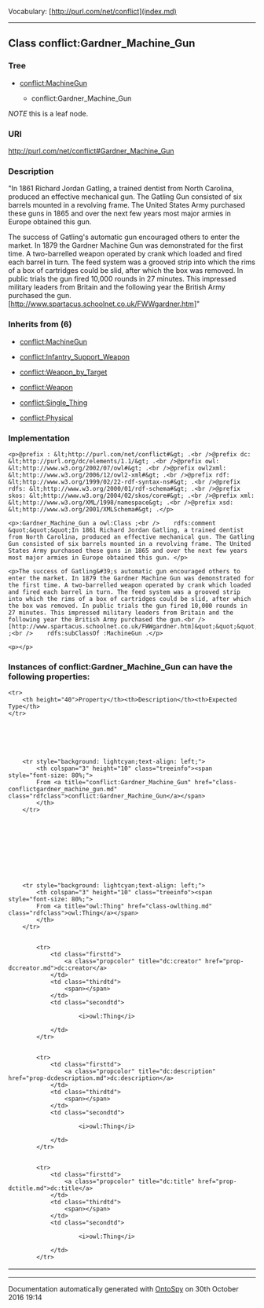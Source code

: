 Vocabulary: [http://purl.com/net/conflict](index.md) 



---	
	




    


## Class conflict:Gardner_Machine_Gun


### Tree


* [conflict:MachineGun](class-conflictmachinegun.md)

    * conflict:Gardner_Machine_Gun





*NOTE* this is a leaf node.


### URI
http://purl.com/net/conflict#Gardner_Machine_Gun

### Description
&quot;In 1861 Richard Jordan Gatling, a trained dentist from North Carolina, produced an effective mechanical gun. The Gatling Gun consisted of six barrels mounted in a revolving frame. The United States Army purchased these guns in 1865 and over the next few years most major armies in Europe obtained this gun. 

The success of Gatling&#39;s automatic gun encouraged others to enter the market. In 1879 the Gardner Machine Gun was demonstrated for the first time. A two-barrelled weapon operated by crank which loaded and fired each barrel in turn. The feed system was a grooved strip into which the rims of a box of cartridges could be slid, after which the box was removed. In public trials the gun fired 10,000 rounds in 27 minutes. This impressed military leaders from Britain and the following year the British Army purchased the gun.
[http://www.spartacus.schoolnet.co.uk/FWWgardner.htm]&quot;



### Inherits from (6)

- [conflict:MachineGun](class-conflictmachinegun.md)

- [conflict:Infantry_Support_Weapon](class-conflictinfantry_support_weapon.md)

- [conflict:Weapon_by_Target](class-conflictweapon_by_target.md)

- [conflict:Weapon](class-conflictweapon.md)

- [conflict:Single_Thing](class-conflictsingle_thing.md)

- [conflict:Physical](class-conflictphysical.md)





### Implementation
```
<p>@prefix : &lt;http://purl.com/net/conflict#&gt; .<br />@prefix dc: &lt;http://purl.org/dc/elements/1.1/&gt; .<br />@prefix owl: &lt;http://www.w3.org/2002/07/owl#&gt; .<br />@prefix owl2xml: &lt;http://www.w3.org/2006/12/owl2-xml#&gt; .<br />@prefix rdf: &lt;http://www.w3.org/1999/02/22-rdf-syntax-ns#&gt; .<br />@prefix rdfs: &lt;http://www.w3.org/2000/01/rdf-schema#&gt; .<br />@prefix skos: &lt;http://www.w3.org/2004/02/skos/core#&gt; .<br />@prefix xml: &lt;http://www.w3.org/XML/1998/namespace&gt; .<br />@prefix xsd: &lt;http://www.w3.org/2001/XMLSchema#&gt; .</p>

<p>:Gardner_Machine_Gun a owl:Class ;<br />    rdfs:comment &quot;&quot;&quot;In 1861 Richard Jordan Gatling, a trained dentist from North Carolina, produced an effective mechanical gun. The Gatling Gun consisted of six barrels mounted in a revolving frame. The United States Army purchased these guns in 1865 and over the next few years most major armies in Europe obtained this gun. </p>

<p>The success of Gatling&#39;s automatic gun encouraged others to enter the market. In 1879 the Gardner Machine Gun was demonstrated for the first time. A two-barrelled weapon operated by crank which loaded and fired each barrel in turn. The feed system was a grooved strip into which the rims of a box of cartridges could be slid, after which the box was removed. In public trials the gun fired 10,000 rounds in 27 minutes. This impressed military leaders from Britain and the following year the British Army purchased the gun.<br />[http://www.spartacus.schoolnet.co.uk/FWWgardner.htm]&quot;&quot;&quot;^^xsd:string ;<br />    rdfs:subClassOf :MachineGun .</p>

<p></p>
```




### Instances of conflict:Gardner_Machine_Gun can have the following properties:

<table border="1" cellspacing="3" cellpadding="5" class="classproperties table-hover ">

    <tr>
        <th height="40">Property</th><th>Description</th><th>Expected Type</th>
    </tr>

          

        
            
        
        <tr style="background: lightcyan;text-align: left;">
            <th colspan="3" height="10" class="treeinfo"><span style="font-size: 80%;">
            From <a title="conflict:Gardner_Machine_Gun" href="class-conflictgardner_machine_gun.md" class="rdfclass">conflict:Gardner_Machine_Gun</a></span>
            </th>
        </tr>       

            

        

          

        
            
        
        <tr style="background: lightcyan;text-align: left;">
            <th colspan="3" height="10" class="treeinfo"><span style="font-size: 80%;">
            From <a title="owl:Thing" href="class-owlthing.md" class="rdfclass">owl:Thing</a></span>
            </th>
        </tr>       

            
            <tr>
                <td class="firsttd">
                    <a class="propcolor" title="dc:creator" href="prop-dccreator.md">dc:creator</a>         
                </td>
                <td class="thirdtd">
                    <span></span>
                </td>
                <td class="secondtd">
                    
                        <i>owl:Thing</i>
                    
                </td>
            </tr>

            
            <tr>
                <td class="firsttd">
                    <a class="propcolor" title="dc:description" href="prop-dcdescription.md">dc:description</a>         
                </td>
                <td class="thirdtd">
                    <span></span>
                </td>
                <td class="secondtd">
                    
                        <i>owl:Thing</i>
                    
                </td>
            </tr>

            
            <tr>
                <td class="firsttd">
                    <a class="propcolor" title="dc:title" href="prop-dctitle.md">dc:title</a>         
                </td>
                <td class="thirdtd">
                    <span></span>
                </td>
                <td class="secondtd">
                    
                        <i>owl:Thing</i>
                    
                </td>
            </tr>

            

        

    

</table>













---

Documentation automatically generated with [OntoSpy](http://ontospy.readthedocs.org/ "Open") on 30th October 2016 19:14